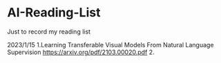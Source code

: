 # AI-Reading-List
Just to record my reading list

2023/1/15
1.Learning Transferable Visual Models From Natural Language Supervision
https://arxiv.org/pdf/2103.00020.pdf
2.
